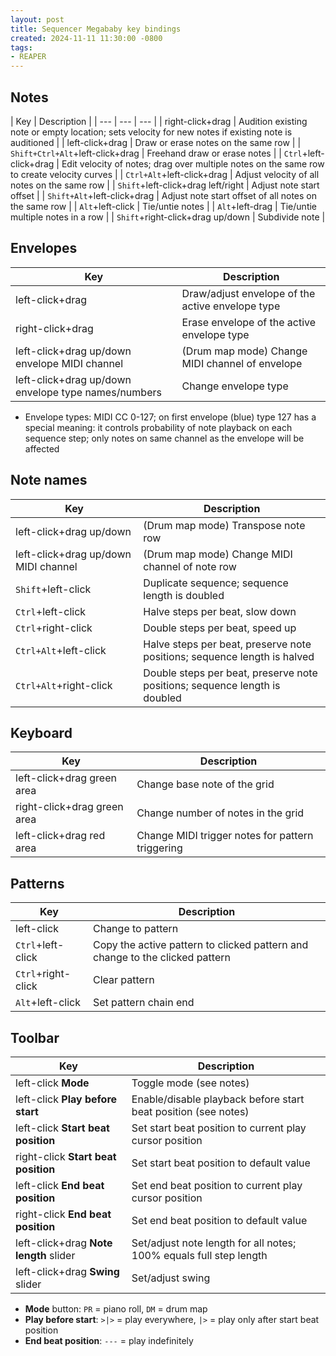 ```yaml
---
layout: post
title: Sequencer Megababy key bindings
created: 2024-11-11 11:30:00 -0800
tags:
- REAPER
---
```


## Notes

| Key | Description |
| --- | --- | --- |
| right-click+drag | Audition existing note or empty location; sets velocity for new notes if existing note is auditioned |
| left-click+drag | Draw or erase notes on the same row |
| `Shift+Ctrl+Alt`+left-click+drag | Freehand draw or erase notes |
| `Ctrl`+left-click+drag | Edit velocity of notes; drag over multiple notes on the same row to create velocity curves |
| `Ctrl+Alt`+left-click+drag | Adjust velocity of all notes on the same row |
| `Shift`+left-click+drag left/right | Adjust note start offset |
| `Shift+Alt`+left-click+drag | Adjust note start offset of all notes on the same row |
| `Alt`+left-click | Tie/untie notes |
| `Alt`+left-drag | Tie/untie multiple notes in a row |
| `Shift`+right-click+drag up/down | Subdivide note |

## Envelopes

| Key | Description |
| --- | --- |
| left-click+drag | Draw/adjust envelope of the active envelope type |
| right-click+drag | Erase envelope of the active envelope type |
| left-click+drag up/down envelope MIDI channel | (Drum map mode) Change MIDI channel of envelope |
| left-click+drag up/down envelope type names/numbers | Change envelope type |

* Envelope types: MIDI CC 0-127; on first envelope (blue) type 127 has a special meaning: it controls probability of note playback on each sequence step; only notes on same channel as the envelope will be affected

## Note names

| Key | Description |
| --- | --- |
| left-click+drag up/down | (Drum map mode) Transpose note row |
| left-click+drag up/down MIDI channel | (Drum map mode) Change MIDI channel of note row |
| `Shift`+left-click | Duplicate sequence; sequence length is doubled |
| `Ctrl`+left-click | Halve steps per beat, slow down |
| `Ctrl`+right-click | Double steps per beat, speed up |
| `Ctrl+Alt`+left-click | Halve steps per beat, preserve note positions; sequence length is halved |
| `Ctrl+Alt`+right-click | Double steps per beat, preserve note positions; sequence length is doubled |

## Keyboard

| Key | Description |
| --- | --- |
| left-click+drag green area | Change base note of the grid |
| right-click+drag green area | Change number of notes in the grid |
| left-click+drag red area | Change MIDI trigger notes for pattern triggering |

## Patterns

| Key | Description |
| --- | --- |
| left-click | Change to pattern |
| `Ctrl`+left-click | Copy the active pattern to clicked pattern and change to the clicked pattern |
| `Ctrl`+right-click | Clear pattern |
| `Alt`+left-click | Set pattern chain end |

## Toolbar

| Key | Description |
| --- | --- |
| left-click **Mode** | Toggle mode (see notes) |
| left-click **Play before start** | Enable/disable playback before start beat position (see notes) |
| left-click **Start beat position** | Set start beat position to current play cursor position |
| right-click **Start beat position** | Set start beat position to default value |
| left-click **End beat position** | Set end beat position to current play cursor position |
| right-click **End beat position** | Set end beat position to default value |
| left-click+drag **Note length** slider | Set/adjust note length for all notes; 100% equals full step length |
| left-click+drag **Swing** slider | Set/adjust swing |

* **Mode** button: `PR` = piano roll, `DM` = drum map
* **Play before start**: `>|>` = play everywhere, `|>` = play only after start beat position
* **End beat position**: `---` = play indefinitely
